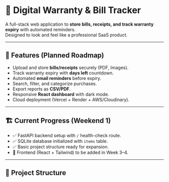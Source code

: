 # 📂 Digital Warranty & Bill Tracker  

A full-stack web application to **store bills, receipts, and track warranty expiry** with automated reminders.  
Designed to look and feel like a professional SaaS product.  

---

## 🚀 Features (Planned Roadmap)
- Upload and store **bills/receipts** securely (PDF, Images).  
- Track warranty expiry with **days left** countdown.  
- Automated **email reminders** before expiry.  
- Search, filter, and categorize purchases.  
- Export reports as **CSV/PDF**.  
- Responsive **React dashboard** with dark mode.  
- Cloud deployment (Vercel + Render + AWS/Cloudinary).  

---

## 🏗️ Current Progress (Weekend 1)
- ✅ FastAPI backend setup with `/` health-check route.  
- ✅ SQLite database initialized with `items` table.  
- ✅ Basic project structure ready for expansion.  
- 🚧 Frontend (React + Tailwind) to be added in Week 3–4.  

---

## 📂 Project Structure
